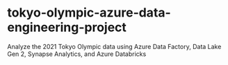 # tokyo-olympic-azure-data-engineering-project
Analyze the 2021 Tokyo Olympic data using Azure Data Factory, Data Lake Gen 2, Synapse Analytics, and Azure Databricks
